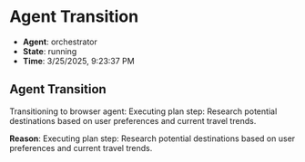 # Agent Transition

- **Agent**: orchestrator
- **State**: running
- **Time**: 3/25/2025, 9:23:37 PM

## Agent Transition

Transitioning to browser agent: Executing plan step: Research potential destinations based on user preferences and current travel trends.

**Reason**: Executing plan step: Research potential destinations based on user preferences and current travel trends.

